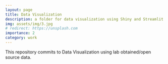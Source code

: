 ```yaml
---
layout: page
title: Data Visualization
description: a folder for data visualization using Shiny and Streamlit
img: assets/img/3.jpg
# redirect: https://unsplash.com
importance: 2
category: work
---
```


This repository commits to Data Visualization using lab obtained/open source data. 



